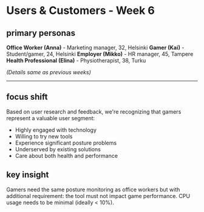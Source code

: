 # Users & Customers - Week 6

## primary personas

**Office Worker (Anna)** - Marketing manager, 32, Helsinki
**Gamer (Kai)** - Student/gamer, 24, Helsinki
**Employer (Mikko)** - HR manager, 45, Tampere
**Health Professional (Elina)** - Physiotherapist, 38, Turku

*(Details same as previous weeks)*

---

## focus shift

Based on user research and feedback, we're recognizing that gamers represent a valuable user segment:

- Highly engaged with technology
- Willing to try new tools
- Experience significant posture problems
- Underserved by existing solutions
- Care about both health and performance

## key insight

Gamers need the same posture monitoring as office workers but with additional requirement: the tool must not impact game performance. CPU usage needs to be minimal (ideally < 10%).
